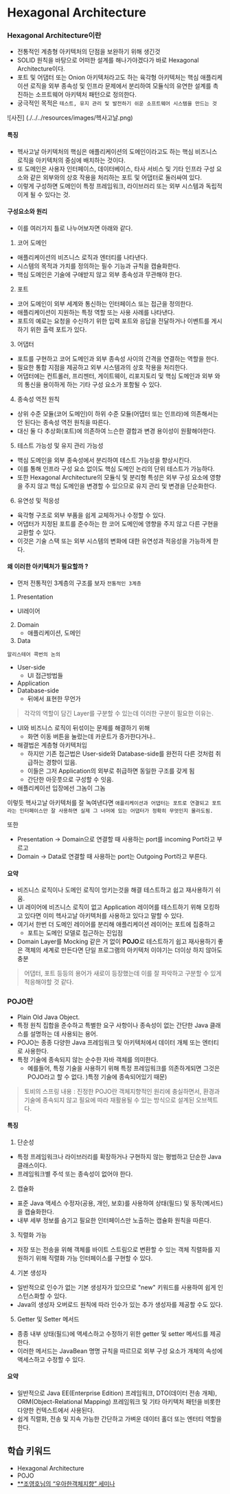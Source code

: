 # Hexagonal Architecture


### Hexagonal Architecture이란
- 전통적인 계층형 아키텍처의 단점을 보완하기 위해 생긴것
- SOLID 원칙을 바탕으로 어떠한 설계를 해나가야겠다가 바로 Hexagonal Architecture이다.
- 포트 및 어댑터 또는 Onion 아키텍처라고도 하는 육각형 아키텍처는 핵심 애플리케이션 로직을 외부 종속성 및 인프라 문제에서 분리하여 모듈식의 유연한 설계를 촉진하는 소프트웨어 아키텍처 패턴으로 정의한다.
- 궁극적인 목적은 `테스트, 유지 관리 및 발전하기 쉬운 소프트웨어 시스템을 만드는 것`

![사진] (./../../resources/images/헥사고날.png)

#### 특징
- 헥사고날 아키텍처의 핵심은 애플리케이션의 도메인이라고도 하는 핵심 비즈니스 로직을 아키텍처의 중심에 배치하는 것이다. 
- 또 도메인은 사용자 인터페이스, 데이터베이스, 타사 서비스 및 기타 인프라 구성 요소와 같은 외부와의 상호 작용을 처리하는 포트 및 어댑터로 둘러싸여 있다.
- 이렇게 구성하면 도메인이 특정 프레임워크, 라이브러리 또는 외부 시스템과 독립적이게 될 수 있다는 것.


#### 구성요소와 원리
- 이를 여러가지 틀로 나누어보자면 아래와 같다.
1. 코어 도메인
  - 애플리케이션의 비즈니스 로직과 엔터티를 나타낸다. 
  - 시스템의 목적과 가치를 정의하는 필수 기능과 규칙을 캡슐화한다. 
  - 핵심 도메인은 기술에 구애받지 않고 외부 종속성과 무관해야 한다.

2. 포트
  - 코어 도메인이 외부 세계와 통신하는 인터페이스 또는 접근을 정의한다. 
  - 애플리케이션이 지원하는 특정 역할 또는 사용 사례를 나타낸다. 
  - 포트의 예로는 요청을 수신하기 위한 입력 포트와 응답을 전달하거나 이벤트를 게시하기 위한 출력 포트가 있다.

3. 어댑터
  - 포트를 구현하고 코어 도메인과 외부 종속성 사이의 간격을 연결하는 역할을 한다. 
  - 필요한 통합 지점을 제공하고 외부 시스템과의 상호 작용을 처리한다. 
  - 어댑터에는 컨트롤러, 프리젠터, 게이트웨이, 리포지토리 및 핵심 도메인과 외부 와의 통신을 용이하게 하는 기타 구성 요소가 포함될 수 있다.

4. 종속성 역전 원칙
  - 상위 수준 모듈(코어 도메인)이 하위 수준 모듈(어댑터 또는 인프라)에 의존해서는 안 된다는 종속성 역전 원칙을 따른다.
  - 대신 둘 다 추상화(포트)에 의존하여 느슨한 결합과 변경 용이성이 원활해야한다.

5. 테스트 가능성 및 유지 관리 가능성
  - 핵심 도메인을 외부 종속성에서 분리하여 테스트 가능성을 향상시킨다. 
  - 이를 통해 인프라 구성 요소 없이도 핵심 도메인 논리의 단위 테스트가 가능하다. 
  - 또한 Hexagonal Architecture의 모듈식 및 분리형 특성은 외부 구성 요소에 영향을 주지 않고 핵심 도메인을 변경할 수 있으므로 유지 관리 및 변경을 단순화한다.

6. 유연성 및 적응성
  - 육각형 구조로 외부 부품을 쉽게 교체하거나 수정할 수 있다. 
  - 어댑터가 지정된 포트를 준수하는 한 코어 도메인에 영향을 주지 않고 다른 구현을 교환할 수 있다. 
  - 이것은 기술 스택 또는 외부 시스템의 변화에 대한 유연성과 적응성을 가능하게 한다.


#### 왜 이러한 아키텍처가 필요할까 ?
- 먼저 전통적인 3계층의 구조를 보자
`전통적인 3계층`
1. Presentation 
  - UI레이어
2. Domain 
    - 애플리케이션, 도메인
3. Data 

`알리스테어 콕번의 논의`
- User-side
    - UI 접근방법들
- Application
- Database-side
    - 뒤에서 표현한 무언가

  
> 각각의 역할이 담긴 Layer를 구분할 수 있는데 이러한 구분이 필요한 이유는.
   
- UI와 비즈니스 로직이 뒤섞이는 문제를 해결하기 위해
    - 화면 이동 버튼을 눌렀는데 카운트가 증가한다거나..
- 해결법은 계층형 아키텍처임
    - 하지만 기존 접근법은 User-side와 Database-side를 완전히 다른 것처럼 취급하는 경향이 있음.
    - 이들은 그저 Application의 외부로 취급하면 동일한 구조를 갖게 됨
    - 간단한 아웃풋으로 구성할 수 잇음.
- 애플리케이션 입장에선 그놈이 그놈

이렇듯 헥사고날 아키텍처를 잘 녹여낸다면 `애플리케이션과 어댑터는 포트로 연결되고 포트라는 인터페이스만 잘 사용하면 실제 그 너머에 있는 어댑터가 정확히 무엇인지 몰라도됨.`

또한
- Presentation -> Domain으로 연결할 때 사용하는 port를 incoming Port라고 부르고
- Domain -> Data로 연결할 때 사용하는 port는 Outgoing Port라고 부른다.


#### 요약
- 비즈니스 로직이나 도메인 로직이 엉키는것을 해결
테스트하고 쉽고 재사용하기 쉬움.
- UI 레이어에 비즈니스 로직이 없고
Application 레이어를 테스트하기 위해 모킹하고 있다면 이미 헥사고날 아키텍처를 사용하고 있다고 말할 수 있다.
- 여기서 한번 더 도메인 레이어를 분리해 애플리케이션 레이어는 포트에 집중하고 
  - 포트는 도메인 모델로 접근하는 진입점
- Domain Layer를 Mocking 같은 거 없이 **POJO**로 테스트하기 쉽고 재사용하기 좋은 객체의 세계로 만든다면 단일 프로그램의 아키텍처 이야기는 더이상 하지 않아도 충분


> 어댑터, 포트 등등의 용어가 새로이 등장했는데 이를 잘 파악하고 구분할 수 있게 적응해야할 것 같다.



### POJO란
- Plain Old Java Object. 
- 특정 원칙 집합을 준수하고 특별한 요구 사항이나 종속성이 없는 간단한 Java 클래스를 설명하는 데 사용되는 용어. 
- POJO는 종종 다양한 Java 프레임워크 및 아키텍처에서 데이터 개체 또는 엔터티로 사용한다.
- 특정 기술에 종속되지 않는 순수한 자바 객체를 의미한다.
  - 예를들어, 특정 기술을 사용하기 위해 특정 프레임워크를 의존하게되면 그것은 POJO라고 할 수 없다. )특정 기술에 종속되어있기 때문)
   
> 토비의 스프링 내용 : 진정한 POJO란 객체지향적인 원리에 충실하면서, 환경과 기술에 종속되지 않고 필요에 따라 재활용될 수 있는 방식으로 설계된 오브젝트다.
   

#### 특징
1. 단순성
  - 특정 프레임워크나 라이브러리를 확장하거나 구현하지 않는 평범하고 단순한 Java 클래스이다. 
  - 프레임워크별 주석 또는 종속성이 없어야 한다.

2. 캡슐화
  - 표준 Java 액세스 수정자(공용, 개인, 보호)를 사용하여 상태(필드) 및 동작(메서드)을 캡슐화한다. 
  - 내부 세부 정보를 숨기고 필요한 인터페이스만 노출하는 캡슐화 원칙을 따른다.

3. 직렬화 가능
  - 저장 또는 전송을 위해 객체를 바이트 스트림으로 변환할 수 있는 객체 직렬화를 지원하기 위해 직렬화 가능 인터페이스를 구현할 수 있다.

4. 기본 생성자
  - 일반적으로 인수가 없는 기본 생성자가 있으므로 "new" 키워드를 사용하여 쉽게 인스턴스화할 수 있다. 
  - Java의 생성자 오버로드 원칙에 따라 인수가 있는 추가 생성자를 제공할 수도 있다.

5. Getter 및 Setter 메서드
  - 종종 내부 상태(필드)에 액세스하고 수정하기 위한 getter 및 setter 메서드를 제공한다. 
  - 이러한 메서드는 JavaBean 명명 규칙을 따르므로 외부 구성 요소가 개체의 속성에 액세스하고 수정할 수 있다.


#### 요약
- 일반적으로 Java EE(Enterprise Edition) 프레임워크, DTO(데이터 전송 개체), ORM(Object-Relational Mapping) 프레임워크 및 기타 아키텍처 패턴을 비롯한 다양한 컨텍스트에서 사용된다.
- 쉽게 직렬화, 전송 및 지속 가능한 간단하고 가벼운 데이터 홀더 또는 엔터티 역할을 한다.


## 학습 키워드
- Hexagonal Architecture
- POJO
- [**조영호님의 “우아한객체지향” 세미나](https://youtu.be/dJ5C4qRqAgA)